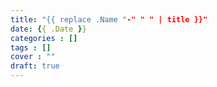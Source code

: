 ```yaml
---
title: "{{ replace .Name "-" " " | title }}"
date: {{ .Date }}
categories : []
tags : []
cover : ""
draft: true
---
```


